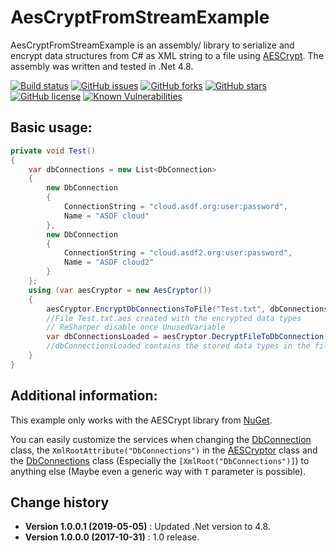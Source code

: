 AesCryptFromStreamExample
====================================

AesCryptFromStreamExample is an assembly/ library to serialize and encrypt data structures from C# as XML string to a file using [AESCrypt](https://www.aescrypt.com/).
The assembly was written and tested in .Net 4.8.

[![Build status](https://ci.appveyor.com/api/projects/status/qd124sp96fhwkbgk?svg=true)](https://ci.appveyor.com/project/SeppPenner/aescryptfromstreamexample)
[![GitHub issues](https://img.shields.io/github/issues/SeppPenner/AesCryptFromStreamExample.svg)](https://github.com/SeppPenner/AesCryptFromStreamExample/issues)
[![GitHub forks](https://img.shields.io/github/forks/SeppPenner/AesCryptFromStreamExample.svg)](https://github.com/SeppPenner/AesCryptFromStreamExample/network)
[![GitHub stars](https://img.shields.io/github/stars/SeppPenner/AesCryptFromStreamExample.svg)](https://github.com/SeppPenner/AesCryptFromStreamExample/stargazers)
[![GitHub license](https://img.shields.io/badge/license-AGPL-blue.svg)](https://raw.githubusercontent.com/SeppPenner/AesCryptFromStreamExample/master/License.txt)
[![Known Vulnerabilities](https://snyk.io/test/github/SeppPenner/AesCryptFromStreamExample/badge.svg)](https://snyk.io/test/github/SeppPenner/AesCryptFromStreamExample)

## Basic usage:
```csharp
private void Test()
{
    var dbConnections = new List<DbConnection>
    {
        new DbConnection
        {
            ConnectionString = "cloud.asdf.org:user:password",
            Name = "ASDF cloud"
        },
        new DbConnection
        {
            ConnectionString = "cloud.asdf2.org:user:password",
            Name = "ASDF cloud2"
        }
    };
    using (var aesCryptor = new AesCryptor())
    {
        aesCryptor.EncryptDbConnectionsToFile("Test.txt", dbConnections, "TestPW");
        //File Test.txt.aes created with the encrypted data types
        // ReSharper disable once UnusedVariable
        var dbConnectionsLoaded = aesCryptor.DecryptFileToDbConnection("Test.txt", "TestPW");
        //dbConnectionsLoaded contains the stored data types in the file
    }
}
```

## Additional information:
This example only works with the AESCrypt library from [NuGet](https://www.nuget.org/packages/SharpAESCrypt.dll/).

You can easily customize the services when changing the [DbConnection](https://github.com/SeppPenner/AesCryptFromStreamExample/blob/master/AesCryptFromStreamExample/Datatypes/DbConnection.cs) class, the `XmlRootAttribute("DbConnections")`
in the [AESCryptor](https://github.com/SeppPenner/AesCryptFromStreamExample/blob/master/AesCryptFromStreamExample/AesCryptor.cs) class and the [DbConnections](https://github.com/SeppPenner/AesCryptFromStreamExample/blob/master/AesCryptFromStreamExample/Datatypes/DbConnections.cs) class (Especially the `[XmlRoot("DbConnections")]`) to anything else
(Maybe even a generic way with `T` parameter is possible).


Change history
--------------

* **Version 1.0.0.1 (2019-05-05)** : Updated .Net version to 4.8.
* **Version 1.0.0.0 (2017-10-31)** : 1.0 release.
